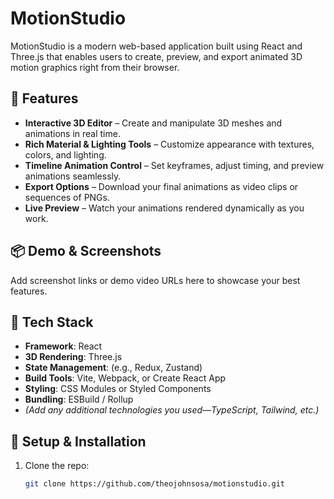 # MotionStudio

MotionStudio is a modern web-based application built using React and Three.js that enables users to create, preview, and export animated 3D motion graphics right from their browser.

## 🚀 Features

- **Interactive 3D Editor** – Create and manipulate 3D meshes and animations in real time.
- **Rich Material & Lighting Tools** – Customize appearance with textures, colors, and lighting.
- **Timeline Animation Control** – Set keyframes, adjust timing, and preview animations seamlessly.
- **Export Options** – Download your final animations as video clips or sequences of PNGs.
- **Live Preview** – Watch your animations rendered dynamically as you work.

## 📦 Demo & Screenshots

Add screenshot links or demo video URLs here to showcase your best features.

## 🧱 Tech Stack

- **Framework**: React  
- **3D Rendering**: Three.js  
- **State Management**: (e.g., Redux, Zustand)  
- **Build Tools**: Vite, Webpack, or Create React App  
- **Styling**: CSS Modules or Styled Components  
- **Bundling**: ESBuild / Rollup  
- *(Add any additional technologies you used—TypeScript, Tailwind, etc.)*

## 🔧 Setup & Installation

1. Clone the repo:  
   ```bash
   git clone https://github.com/theojohnsosa/motionstudio.git
